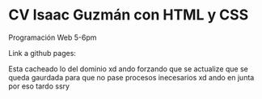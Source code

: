 # CV Isaac Guzmán con HTML y CSS
Programación Web 5-6pm

Link a github pages: 


Esta cacheado lo del dominio xd ando forzando que se actualize
que se queda gaurdada para que no pase procesos inecesarios xd
ando en junta por eso tardo ssry
